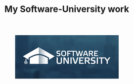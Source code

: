 <h1 style="text-align: center;"><strong>My Software-University work</strong></h1>
<p style="text-align: center;">&nbsp;</p>
<p>&nbsp;<img style="display: block; margin-left: auto; margin-right: auto;" src="/inages/Software-University-Logo-blue-horizontal.png" alt="Software-University logo" width="335" height="140" /></p>

